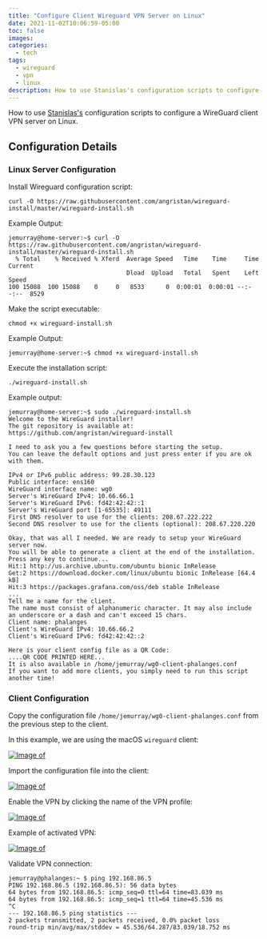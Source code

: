 ```yaml
---
title: "Configure Client Wireguard VPN Server on Linux"
date: 2021-11-02T10:06:59-05:00
toc: false
images:
categories:
  - tech
tags: 
  - wireguard
  - vpn
  - linux
description: How to use Stanislas's configuration scripts to configure a WireGuard client VPN server on Linux.
---
```

How to use [Stanislas's](https://stanislas.blog/) configuration scripts to configure a WireGuard client VPN server on Linux.

## Configuration Details

### Linux Server Configuration

Install Wireguard configuration script:

```text
curl -O https://raw.githubusercontent.com/angristan/wireguard-install/master/wireguard-install.sh
```

Example Output:

```
jemurray@home-server:~$ curl -O https://raw.githubusercontent.com/angristan/wireguard-install/master/wireguard-install.sh
  % Total    % Received % Xferd  Average Speed   Time    Time     Time  Current
                                 Dload  Upload   Total   Spent    Left  Speed
100 15088  100 15088    0     0   8533      0  0:00:01  0:00:01 --:--:--  8529
```

Make the script executable:

```text
chmod +x wireguard-install.sh
```

Example Output:

```
jemurray@home-server:~$ chmod +x wireguard-install.sh
```

Execute the installation script:

```text
./wireguard-install.sh
```

Example output:

```
jemurray@home-server:~$ sudo ./wireguard-install.sh
Welcome to the WireGuard installer!
The git repository is available at: https://github.com/angristan/wireguard-install

I need to ask you a few questions before starting the setup.
You can leave the default options and just press enter if you are ok with them.

IPv4 or IPv6 public address: 99.28.30.123
Public interface: ens160
WireGuard interface name: wg0
Server's WireGuard IPv4: 10.66.66.1
Server's WireGuard IPv6: fd42:42:42::1
Server's WireGuard port [1-65535]: 49111
First DNS resolver to use for the clients: 208.67.222.222
Second DNS resolver to use for the clients (optional): 208.67.220.220

Okay, that was all I needed. We are ready to setup your WireGuard server now.
You will be able to generate a client at the end of the installation.
Press any key to continue...
Hit:1 http://us.archive.ubuntu.com/ubuntu bionic InRelease
Get:2 https://download.docker.com/linux/ubuntu bionic InRelease [64.4 kB]
Hit:3 https://packages.grafana.com/oss/deb stable InRelease
...
Tell me a name for the client.
The name must consist of alphanumeric character. It may also include an underscore or a dash and can't exceed 15 chars.
Client name: phalanges
Client's WireGuard IPv4: 10.66.66.2
Client's WireGuard IPv6: fd42:42:42::2

Here is your client config file as a QR Code:
....QR CODE PRINTED HERE...
It is also available in /home/jemurray/wg0-client-phalanges.conf
If you want to add more clients, you simply need to run this script another time!
```

### Client Configuration

Copy the configuration file `/home/jemurray/wg0-client-phalanges.conf` from the previous step to the client.


In this example, we are using the macOS `wireguard` client:

[![Image of ](/images/2021-11-02-21-57-46.png)](/images/2021-11-02-21-57-46.png)

Import the configuration file into the client:

[![Image of ](/images/2021-11-02-21-53-45.png)](/images/2021-11-02-21-53-45.png)

Enable the VPN by clicking the name of the VPN profile:

[![Image of ](/images/2021-11-02-21-59-15.png)](/images/2021-11-02-21-59-15.png)

Example of activated VPN:

[![Image of ](/images/2021-11-02-22-01-22.png)](/images/2021-11-02-22-01-22.png)

Validate VPN connection:

```
jemurray@phalanges:~ $ ping 192.168.86.5
PING 192.168.86.5 (192.168.86.5): 56 data bytes
64 bytes from 192.168.86.5: icmp_seq=0 ttl=64 time=83.039 ms
64 bytes from 192.168.86.5: icmp_seq=1 ttl=64 time=45.536 ms
^C
--- 192.168.86.5 ping statistics ---
2 packets transmitted, 2 packets received, 0.0% packet loss
round-trip min/avg/max/stddev = 45.536/64.287/83.039/18.752 ms
```

